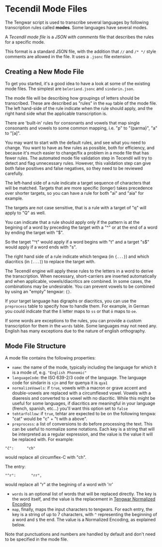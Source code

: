 # Tecendil Mode Files

The Tengwar script is used to transcribe several languages by following
transcription rules called **modes**. Some languages have several modes.

A _Tecendil mode file_ is a _JSON with comments_ file that describes the rules
for a specific mode.

This format is a standard JSON file, with the addition that `//` and `/* */`
style comments are allowed in the file. It uses a `.jsonc` file extension.

## Creating a New Mode File

To get you started, it's a good idea to have a look at some of the existing mode
files. The simplest are `beleriand.jsonc` and `sindarin.json`.

The mode file will be describing how groupings of letters should be transcribed.
These are described as "rules" in the `map` table of the mode file. The left
hand-side of the rule indicate when the rule should apply, and the right hand
side what the applicable transcription is.

There are 'built-in' rules for consonants and vowels that map single consonants
and vowels to some common mapping, i.e. "p" to "{parma}", "a" to "\[a\]".

You may want to start with the default rules, and see what you need to change.
You want to have as few rules as possible, both for efficiency, and because it's
much easier to change/fix a problem in a mode file that has fewer rules. The
automated mode file validation step in Tecendil will try to detect and flag
unnecessary rules. However, this validation step can give both false positives
and false negatives, so they need to be reviewed carefully.

The left-hand side of a rule indicate a target sequence of characters that will
be matched. Targets that are more specific (longer) takes precedence over
shorter targets, so you can have a rule for both "ai" and "aia" for example.

The targets are not case sensitive, that is a rule with a target of "q" will
apply to "Q" as well.

You can indicate that a rule should apply only if the pattern is at the begining
of a word by preceding the target with a "^" or at the end of a word by ending
the target with "$".

So the target "^t" would apply if a word begins with "t" and a target "s$" would
apply if a word ends with "s".

The right hand side of a rule indicate which tengwa (in `{...}`) and which
diacritics (in `[...]`) to replace the target with.

The Tecendil engine will apply these rules to the letters in a word to derive
the transcription. When necessary, short-carriers are inserted automatically and
when applicable, vowels/diacritics are combined. In some cases, the combinations
may be undesirable. You can prevent vowels to be combined by using an "empty"
tengwar: `{}`.

If your target language has digraphs or diacritics, you can use the `preprocess`
table to specify how to handle them. For example, in German you could indicate
that the `ß` letter maps to `ss` or that `ö` maps to `oe`.

If some words are exceptions to the rules, you can provide a custom
transcription for them in the `words` table. Some languages may not need any.
English has many exceptions due to the nature of english orthography.

## Mode File Structure

A mode file contains the following properties:

- `name`: the name of the mode, typically including the language for which it is
  a mode of, e.g. `"English Phonemic"`
- `languageCode`: the ISO 639-2/3 code of the language. The language code for
  sindarin is `sjn` and for quenya it is `qya1`
- `normalizeVowels`: if `true`, vowels with a macron or grave accent and
  double-vowels are replaced with a circumflexed vowel. Vowels with a diaeresis
  and converted to a vowel with no diacritic. While this might be useful for
  some languages, if diacritics are meaningful in your language (french,
  spanish, etc...) you'll want this option set to `false`
- `tehtarFollow`: if `true`, tehtar are expected to be on the following tengwa:
  "cat" would be "c" + "t with a above".
- `preprocess`: a list of conversions to do before processing the text. This can
  be useful to normalize some notations. Each key is a string that will be
  interpreted as a regular expression, and the value is the value it will be
  replaced with. For example:

```
"ĉ":      "ch"
```

would replace all circumflex-C with "ch".

The entry:

```
"^r":       "rr",
```

would replace all "r" at the begining of a word with 'rr'

- `words` is an optional list of words that will be replaced directly. The key
  is the word itself, and the value is the replacement in
  [Tengwar Normalized Encoding](normalized-tengwar-encoding.md)
- `map`, finally, maps the input characters to tengwars. For each entry, the key
  is a string of up to 7 characters, with `^` representing the beginning of a
  word and `$` the end. The value is a Normalized Encoding, as explained below.

Note that punctuations and numbers are handled by default and don't need to be
specified in the mode file.
